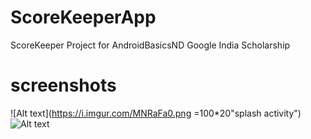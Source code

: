 # ScoreKeeperApp
ScoreKeeper Project for AndroidBasicsND Google India Scholarship

# screenshots
![Alt text](https://i.imgur.com/MNRaFa0.png =100*20"splash activity")
![Alt text](https://i.imgur.com/knoD0QD.png "main activity")
